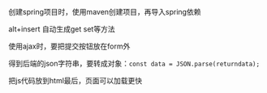 创建spring项目时，使用maven创建项目，再导入spring依赖



alt+insert 自动生成get set等方法

使用ajax时，要把提交按钮放在form外



得到后端的json字符串，要转成对象：`const data = JSON.parse(returndata);`



把js代码放到html最后，页面可以加载更快